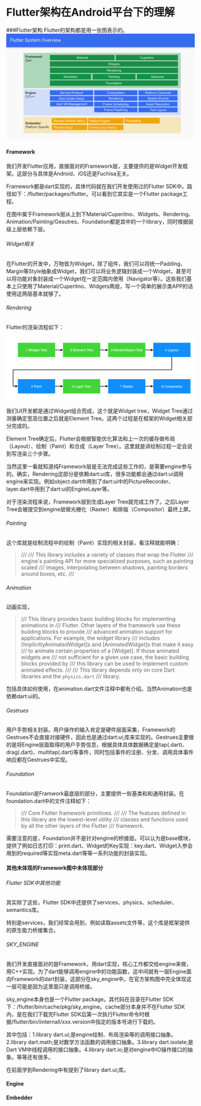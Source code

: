 Flutter架构在Android平台下的理解
=================

###Flutter架构
Flutter的架构都是用一张图表示的。
![flutter_system_overview](./flutter_system_overview.png)

#### Framework
我们开发Flutter应用，直接面对的Framework层，主要提供的是Widget开发框架。这部分与具体是Android、iOS还是Fuchisa无关。

Framework都是dart实现的，具体代码就在我们开发使用过的Flutter SDK中。路径如下：/flutter/packages/flutter。可以看到它其实是一个Flutter package工程。

在图中属于Framework层从上到下Material/Cuperitno、Widgets、Rendering、Animation/Painting/Gesutres、Foundation都是其中的一个library，同时根据层级上层依赖下层。
###### Widget相关
在Flutter的开发中，万物皆为Widget，除了组件，我们可以将统一Padding、Margin等Style抽象成Widget，我们可以将业务逻辑封装成一个Widget，甚至可以将功能对象封装成一个Widget在一定范围内使用（Navigator等）。这些我们基本上只使用了Material/Cuperitno、Widgets两层，写一个简单的展示类APP的话使用这两层基本就够了。


###### Rendering
Flutter的渲染流程如下：

![render_flow](render_flow.png)

我们UI开发都是通过Widget组合而成，这个就是Widget tree，Widget Tree通过测量确定宽高位置之后就是Element Tree。这两个过程是在框架的Widget相关部分完成的。

Element Tree确定后，Flutter会根据智能优化算法和上一次的缓存做布局（Layout）、绘制（Paint）和合成（Layer Tree）。这里就是讲绘制过程一定会说到写渲染三个步骤。

当然这里一看就知道纯Framework层是无法完成这些工作的，是需要engine参与的。确实，Rendering这部分是依赖dart:ui库，很多功能都会通过dart:ui调用engine来实现。例如object.dart中用到了dart:ui中的PictureRecorder、layer.dart中用到了dart:ui的EngineLayer等。

对于渲染流程来说，Framework层到生成Layer Tree就完成工作了。之后Layer Tree会被提交到engine层做光栅化（Raster）和排版（Compositor）最终上屏。

###### Painting

这个库就是绘制流程中的绘制（Paint）实现的相关封装，看注释就能明确：
>///
>/// This library includes a variety of classes that wrap the Flutter
>/// engine's painting API for more specialized purposes, such as painting scaled
>/// images, interpolating between shadows, painting borders around boxes, etc.
>///

###### Animation
动画实现，

>/// This library provides basic building blocks for implementing animations in
>/// Flutter. Other layers of the framework use these building blocks to provide
>/// advanced animation support for applications. For example, the widget library
>/// includes [ImplicitlyAnimatedWidget]s and [AnimatedWidget]s that make it easy
>/// to animate certain properties of a [Widget]. If those animated widgets are
>/// not sufficient for a given use case, the basic building blocks provided by
>/// this library can be used to implement custom animated effects.
>///
>/// This library depends only on core Dart libraries and the `physics.dart`
>/// library.

包括具体如何使用，在animation.dart文件注释中都有介绍。当然Animation也是依赖dart:ui的。

###### Gestrues

用户手势相关封装。用户操作的输入肯定是硬件层面采集，Framework的Gestrues不会直接对接硬件，因此也是通过dart:ui;库来实现的。Gestrues主要做的是将Engine层面取得的用户手势信息，根据具体具体数据确定是tap(.dart)、drag(.dart)、multitap(.dart)等事件，同时包括事件的注册、分发、调用具体事件响应都在Gestrues中实现。


###### Foundation
Foundation是Framwork最底层的部分，主要提供一些基类和和通用封装。在foundation.dart中的文件注释如下：

>/// Core Flutter framework primitives.
>///
>/// The features defined in this library are the lowest-level utility
>/// classes and functions used by all the other layers of the Flutter
>/// framework.

需要注意的是，Foundation并不是针对engine的桥接层。可以认为是base模块，提供了例如日志打印：print.dart、Widget的Key实现：key.dart、Widget入参会用到的required等实现meta.dart等等一系列功能的封装实现。

#### 其他未体现的Framework图中未体现部分

###### Flutter SDK中其他功能
其实除了这些，Flutter SDK中还提供了services、physics、scheduler、semantics库。

特别是services，我们经常会用到，例如读取assets文件等，这个库是框架提供的原生能力桥接集合。

###### SKY_ENGINE

我们开发直接面对的是Framework，用dart实现，核心工作都交给engine来做，用C++实现。为了dart能够调用engine中的功能函数，这中间就有一层Engine面向Framework的dart封装，这部分在sky_engine中。在官方架构图中完全体现这一层可能是因为这里面只是调用桥接。

sky_engine本身也是一个Flutter package。其代码在目录在Flutter SDK下：/flutter/bin/cache/pkg/sky_engine。cache部分本身并不在Flutter SDK内，是在我们下载完Flutter SDK后第一次执行Flutter命令时根据/flutter/bin/iinternall/xxx.version中指定的版本号进行下载的。

其中包括：1.library dart.ui;是engine绘制、布局渲染等的调用接口抽象。2.library dart.math;是对数学方法函数的调用接口抽象。3.library dart.isolate;是Dart VM中线程调用的接口抽象。4.library dart.io;是对engine中IO操作接口的抽象。等等还有很多。

在前面学到Rendering中有提到了library dart.ui;库。

#### Engine


#### Embedder



